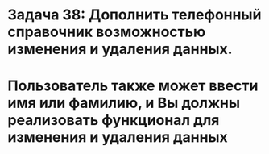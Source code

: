 # Задача 38: Дополнить телефонный справочник возможностью изменения и удаления данных.
# Пользователь также может ввести имя или фамилию, и Вы должны реализовать функционал для изменения и удаления данных

